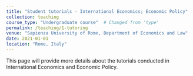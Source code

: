 ```yaml
---
title: "Student tutorials - International Economics; Economic Policy"
collection: teaching
course_type: "Undergraduate course"  # Changed from 'type'
permalink: /teaching/1-tutoring
venue: "Sapienza University of Rome, Department of Economics and Law"
date: 2021-01-01
location: "Rome, Italy"
---
```

This page will provide more details about the tutorials conducted in International Economics and Economic Policy.
